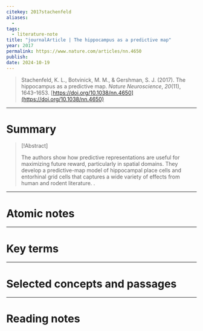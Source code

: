 ```yaml
---
citekey: 2017stachenfeld
aliases:
  - 
tags:
  - literature-note
title: "journalArticle | The hippocampus as a predictive map"
year: 2017
permalink: https://www.nature.com/articles/nn.4650
publish:
date: 2024-10-19
---
```

> Stachenfeld, K. L., Botvinick, M. M., & Gershman, S. J. (2017). The hippocampus as a predictive map. _Nature Neuroscience_, _20_(11), 1643–1653. [https://doi.org/10.1038/nn.4650](https://doi.org/10.1038/nn.4650)

---

# Summary

> [!Abstract]
>
> The authors show how predictive representations are useful for maximizing future reward, particularly in spatial domains. They develop a predictive-map model of hippocampal place cells and entorhinal grid cells that captures a wide variety of effects from human and rodent literature.
>.


---

# Atomic notes

---

# Key terms

---

# Selected concepts and passages

---

# Reading notes

